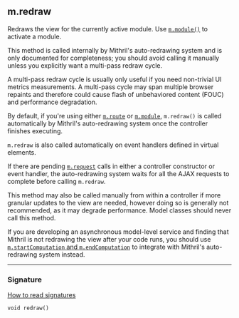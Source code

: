 ## m.redraw

Redraws the view for the currently active module. Use [`m.module()`](mithril.module) to activate a module.

This method is called internally by Mithril's auto-redrawing system and is only documented for completeness; you should avoid calling it manually unless you explicitly want a multi-pass redraw cycle.

A multi-pass redraw cycle is usually only useful if you need non-trivial UI metrics measurements. A multi-pass cycle may span multiple browser repaints and therefore could cause flash of unbehaviored content (FOUC) and performance degradation.

By default, if you're using either [`m.route`](mithril.route.md) or [`m.module`](mithril.module.md), `m.redraw()` is called automatically by Mithril's auto-redrawing system once the controller finishes executing.

`m.redraw` is also called automatically on event handlers defined in virtual elements.

If there are pending [`m.request`](mithril.request.md) calls in either a controller constructor or event handler, the auto-redrawing system waits for all the AJAX requests to complete before calling `m.redraw`.

This method may also be called manually from within a controller if more granular updates to the view are needed, however doing so is generally not recommended, as it may degrade performance. Model classes should never call this method.

If you are developing an asynchronous model-level service and finding that Mithril is not redrawing the view after your code runs, you should use [`m.startComputation` and `m.endComputation`](mithril.computation.md) to integrate with Mithril's auto-redrawing system instead.

---

### Signature

[How to read signatures](how-to-read-signatures.md)

```clike
void redraw()
```